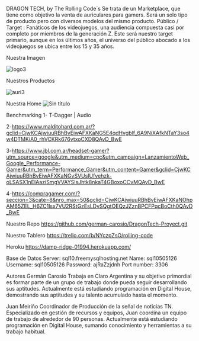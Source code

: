 DRAGON TECH, by The Rolling Code´s
Se trata de un Marketplace, que tiene como objetivo la venta de auriculares para gamers. Será un solo tipo de producto pero con diversos modelos del mismo producto. Público / Target : Fanáticos de los videojuegos, una audiencia compuesta casi por completo por miembros de la generación Z. Este será nuestro target primario, aunque en los últimos años, el universo del público abocado a los videojuegos se ubica entre los 15 y 35 años.

Nuestra Imagen

![logo3](https://user-images.githubusercontent.com/101757057/175387324-59318c02-23d0-4a76-aa77-47d39bad8a4a.png)

Nuestros Productos

![auri3](https://user-images.githubusercontent.com/101757057/175387383-cb20e2b8-4126-44c2-a57e-f6e525768061.jpg)

Nuestra Home
![Sin título](https://user-images.githubusercontent.com/101757057/175387520-68df7695-6f8e-41cd-8aab-616eb81c381b.png)

Benchmarking
1- T-Dagger | Audio

2-https://www.malditohard.com.ar/?gclid=CjwKCAjwiuuRBhBvEiwAFXKaNG5E4qdHvgblf_6A9NiXAfkNTaY3so4w4DTMKiA0_rhVCKRk676vtxoCXD8QAvD_BwE

3-https://www.jbl.com.ar/headset-gamer?utm_source=google&utm_medium=cpc&utm_campaign=LanzamientoWeb_Google_Performance-Gamer&utm_term=Performance_Gamer&utm_content=Gamer&gclid=CjwKCAjwiuuRBhBvEiwAFXKaNGvSVUsIUfvehzk-oLSASX1nEIAaziSmgVVAYSlsJhtk8nkaT4GBoxoCCvMQAvD_BwE

4-https://compragamer.com/?seccion=3&cate=8&nro_max=50&gclid=CjwKCAjwiuuRBhBvEiwAFXKaNOhpAM65ZEL_H6ZC1lsx7VU2RStGzEsLDvSQgtOEQzJZznBPCFPqcBoCth0QAvD_BwE

Nuestro Repo
https://github.com/german-carosio/DragonTech-Proyect.git

Nuestro Tablero
https://trello.com/b/NYczpZsO/rolling-code

Heroku
https://damp-ridge-01994.herokuapp.com/

Base de Datos
    Server: sql10.freemysqlhosting.net
    Name: sql10505126
    Username: sql10505126
    Password: ajRaZzjdnh
    Port number: 3306

Autores
Germán Carosio Trabaja en Claro Argentina y su objetivo primordial es formar parte de un grupo de trabajo donde pueda seguir desarrollando sus aptitudes. Actualmente está estudiando programación en Digital House, demostrando sus aptitudes y su talento acumulado hasta el momento.

Juan Meiriño Coordinador de Producción de la señal de noticias TN. Especializado en gestión de recursos y equipos, Juan coordina un equipo de trabajo de alrededor de 90 personas. Actualmente está estudiando programación en Digital House, sumando conocimiento y herramientas a su trabajo habitual.
